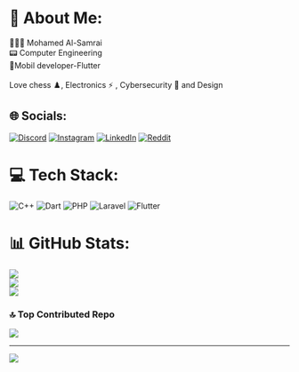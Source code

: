 # 💫 About Me:
🧑🏻‍💻 Mohamed Al-Samrai <br>📟 Computer Engineering <br>📱Mobil developer-Flutter<br><br>Love chess ♟️, Electronics ⚡️ , Cybersecurity 👾 and Design  <br>


## 🌐 Socials:
[![Discord](https://img.shields.io/badge/Discord-%237289DA.svg?logo=discord&logoColor=white)](https://discord.gg/mohamedalsamrai) [![Instagram](https://img.shields.io/badge/Instagram-%23E4405F.svg?logo=Instagram&logoColor=white)](https://instagram.com/mo7amed_alsamrai) [![LinkedIn](https://img.shields.io/badge/LinkedIn-%230077B5.svg?logo=linkedin&logoColor=white)](https://linkedin.com/in/mohammed-al-samrai-434869326) [![Reddit](https://img.shields.io/badge/Reddit-%23FF4500.svg?logo=Reddit&logoColor=white)](https://reddit.com/user/Mohamed_Al-Samrai) 

# 💻 Tech Stack:
![C++](https://img.shields.io/badge/c++-%2300599C.svg?style=for-the-badge&logo=c%2B%2B&logoColor=white) ![Dart](https://img.shields.io/badge/dart-%230175C2.svg?style=for-the-badge&logo=dart&logoColor=white) ![PHP](https://img.shields.io/badge/php-%23777BB4.svg?style=for-the-badge&logo=php&logoColor=white) ![Laravel](https://img.shields.io/badge/laravel-%23FF2D20.svg?style=for-the-badge&logo=laravel&logoColor=white) ![Flutter](https://img.shields.io/badge/Flutter-%2302569B.svg?style=for-the-badge&logo=Flutter&logoColor=white)
# 📊 GitHub Stats:
![](https://github-readme-stats.vercel.app/api?username=mohamedalsamrai&theme=dark&hide_border=false&include_all_commits=true&count_private=false)<br/>
![](https://github-readme-streak-stats.herokuapp.com/?user=mohamedalsamrai&theme=dark&hide_border=false)<br/>
![](https://github-readme-stats.vercel.app/api/top-langs/?username=mohamedalsamrai&theme=dark&hide_border=false&include_all_commits=true&count_private=false&layout=compact)

### 🔝 Top Contributed Repo
![](https://github-contributor-stats.vercel.app/api?username=mohamedalsamrai&limit=5&theme=dark&combine_all_yearly_contributions=true)

---
[![](https://visitcount.itsvg.in/api?id=mohamedalsamrai&icon=0&color=0)](https://visitcount.itsvg.in)

<!-- Proudly created with GPRM ( https://gprm.itsvg.in ) -->
